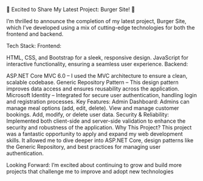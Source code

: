 🚀 Excited to Share My Latest Project: Burger Site! 🍔

I’m thrilled to announce the completion of my latest project, Burger Site, which I’ve developed using a mix of cutting-edge technologies for both the frontend and backend.

Tech Stack:
Frontend:

HTML, CSS, and Bootstrap for a sleek, responsive design.
JavaScript for interactive functionality, ensuring a seamless user experience.
Backend:

ASP.NET Core MVC 6.0 – I used the MVC architecture to ensure a clean, scalable codebase.
Generic Repository Pattern – This design pattern improves data access and ensures reusability across the application.
Microsoft Identity – Integrated for secure user authentication, handling login and registration processes.
Key Features:
Admin Dashboard:
Admins can manage meal options (add, edit, delete).
View and manage customer bookings.
Add, modify, or delete user data.
Security & Reliability:
Implemented both client-side and server-side validation to enhance the security and robustness of the application.
Why This Project?
This project was a fantastic opportunity to apply and expand my web development skills. It allowed me to dive deeper into ASP.NET Core, design patterns like the Generic Repository, and best practices for managing user authentication.

Looking Forward:
I’m excited about continuing to grow and build more projects that challenge me to improve and adopt new technologies
